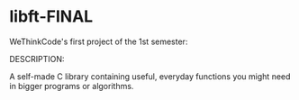 # libft-FINAL

WeThinkCode's first project of the 1st semester:

DESCRIPTION:

A self-made C library containing useful, everyday functions you might need
in bigger programs or algorithms.
